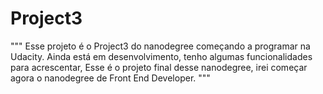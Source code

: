 # Project3
"""
Esse projeto é o Project3 do nanodegree começando a programar na Udacity.
Ainda está em desenvolvimento, tenho algumas funcionalidades para acrescentar, 
Esse é o projeto final desse nanodegree, irei começar agora o nanodegree de Front End Developer.
"""
